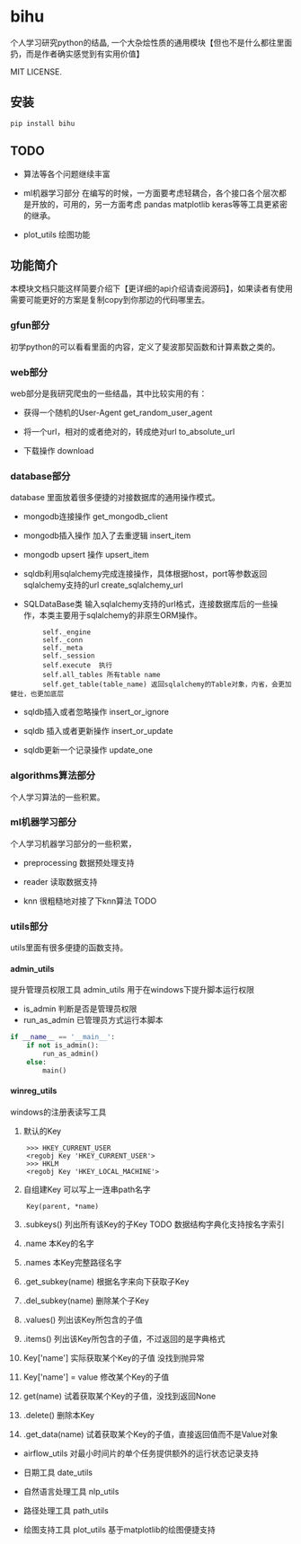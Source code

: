 # bihu

个人学习研究python的结晶, 一个大杂烩性质的通用模块【但也不是什么都往里面扔，而是作者确实感觉到有实用价值】

MIT LICENSE.


## 安装
```
pip install bihu
```


## TODO

- 算法等各个问题继续丰富

- ml机器学习部分 在编写的时候，一方面要考虑轻耦合，各个接口各个层次都是开放的，可用的，另一方面考虑 pandas matplotlib keras等等工具更紧密的继承。

- plot_utils 绘图功能


## 功能简介
本模块文档只能这样简要介绍下【更详细的api介绍请查阅源码】，如果读者有使用需要可能更好的方案是复制copy到你那边的代码哪里去。


### gfun部分
初学python的可以看看里面的内容，定义了斐波那契函数和计算素数之类的。



### web部分
web部分是我研究爬虫的一些结晶，其中比较实用的有：

- 获得一个随机的User-Agent get_random_user_agent

- 将一个url，相对的或者绝对的，转成绝对url to_absolute_url

- 下载操作 download

### database部分
 database 里面放着很多便捷的对接数据库的通用操作模式。

- mongodb连接操作 get_mongodb_client

- mongodb插入操作 加入了去重逻辑 insert_item

- mongodb upsert 操作 upsert_item


- sqldb利用sqlalchemy完成连接操作，具体根据host，port等参数返回sqlalchemy支持的url create_sqlalchemy_url

- SQLDataBase类 输入sqlalchemy支持的url格式，连接数据库后的一些操作，本类主要用于sqlalchemy的非原生ORM操作。
```
        self._engine
        self._conn
        self._meta
        self._session
        self.execute  执行
        self.all_tables 所有table name
        self.get_table(table_name) 返回sqlalchemy的Table对象，内省，会更加健壮，也更加底层
```

- sqldb插入或者忽略操作 insert_or_ignore

- sqldb 插入或者更新操作 insert_or_update

- sqldb更新一个记录操作 update_one


### algorithms算法部分
个人学习算法的一些积累。


### ml机器学习部分
个人学习机器学习部分的一些积累，

- preprocessing 数据预处理支持
- reader 读取数据支持

- knn 很粗糙地对接了下knn算法 TODO

### utils部分
utils里面有很多便捷的函数支持。

#### admin_utils
提升管理员权限工具 admin_utils 用于在windows下提升脚本运行权限

- is_admin 判断是否是管理员权限
- run_as_admin 已管理员方式运行本脚本

```python
if __name__ == '__main__':
    if not is_admin():
        run_as_admin()
    else:
        main()
```

#### winreg_utils
windows的注册表读写工具
1. 默认的Key
```
    >>> HKEY_CURRENT_USER
    <regobj Key 'HKEY_CURRENT_USER'>
    >>> HKLM
    <regobj Key 'HKEY_LOCAL_MACHINE'>
```
2. 自组建Key 可以写上一连串path名字
```
    Key(parent, *name)
```
3. .subkeys() 列出所有该Key的子Key TODO 数据结构字典化支持按名字索引

4. .name 本Key的名字

5. .names 本Key完整路径名字

6. .get_subkey(name) 根据名字来向下获取子Key

7. .del_subkey(name) 删除某个子Key

8. .values() 列出该Key所包含的子值

9. .items() 列出该Key所包含的子值，不过返回的是字典格式

10. Key['name'] 实际获取某个Key的子值 没找到抛异常

11. Key['name'] = value 修改某个Key的子值

12. get(name) 试着获取某个Key的子值，没找到返回None

13. .delete() 删除本Key

14. .get_data(name) 试着获取某个Key的子值，直接返回值而不是Value对象



- airflow_utils 对最小时间片的单个任务提供额外的运行状态记录支持

- 日期工具  date_utils

- 自然语言处理工具 nlp_utils

- 路径处理工具 path_utils

- 绘图支持工具 plot_utils 基于matplotlib的绘图便捷支持



